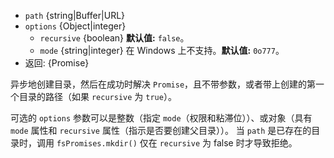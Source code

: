 <!-- YAML
added: v10.0.0
-->

* `path` {string|Buffer|URL}
* `options` {Object|integer}
  * `recursive` {boolean} **默认值:** `false`。
  * `mode` {string|integer} 在 Windows 上不支持。**默认值:** `0o777`。
* 返回: {Promise}

异步地创建目录，然后在成功时解决 `Promise`，且不带参数，或者带上创建的第一个目录的路径（如果 `recursive` 为 `true`）。

可选的 `options` 参数可以是整数（指定 `mode`（权限和粘滞位））、或对象（具有 `mode` 属性和 `recursive` 属性（指示是否要创建父目录））。
当 `path` 是已存在的目录时，调用 `fsPromises.mkdir()` 仅在 `recursive` 为 false 时才导致拒绝。

